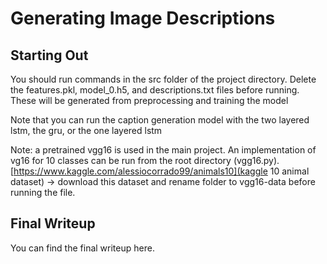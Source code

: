 # Generating Image Descriptions

## Starting Out

You should run commands in the src folder of the project directory.
Delete the features.pkl, model_0.h5, and descriptions.txt files before running. These will be generated from preprocessing and training the model

Note that you can run the caption generation model with the two layered lstm, the gru, or the one layered lstm

Note: a pretrained vgg16 is used in the main project. An implementation of vg16 for 10 classes can be run from the root directory (vgg16.py). [https://www.kaggle.com/alessiocorrado99/animals10](kaggle 10 animal dataset) -> download this dataset and rename folder to vgg16-data before running the file.

## Final Writeup

You can find the final writeup here.
